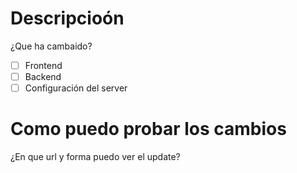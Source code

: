 # Descripcioón
¿Que ha cambaido?

- [ ] Frontend
- [ ] Backend
- [ ] Configuración del server

# Como puedo probar los cambios
¿En que url y forma puedo ver el update?
